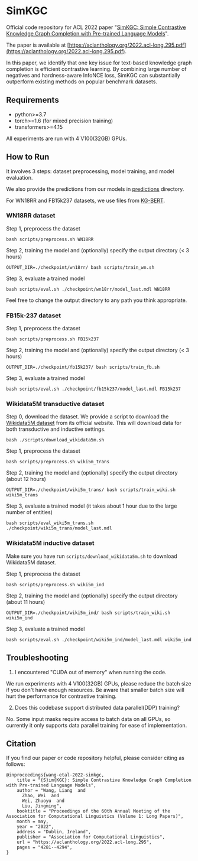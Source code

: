 # SimKGC
Official code repository for ACL 2022 paper 
"[SimKGC: Simple Contrastive Knowledge Graph Completion with Pre-trained Language Models](https://aclanthology.org/2022.acl-long.295.pdf)".

The paper is available at [https://aclanthology.org/2022.acl-long.295.pdf](https://aclanthology.org/2022.acl-long.295.pdf).

In this paper,
we identify that one key issue for text-based knowledge graph completion is efficient contrastive learning.
By combining large number of negatives and hardness-aware InfoNCE loss,
SimKGC can substantially outperform existing methods on popular benchmark datasets.

## Requirements
* python>=3.7
* torch>=1.6 (for mixed precision training)
* transformers>=4.15

All experiments are run with 4 V100(32GB) GPUs.

## How to Run

It involves 3 steps: dataset preprocessing, model training, and model evaluation.

We also provide the predictions from our models in [predictions](predictions/) directory.

For WN18RR and FB15k237 datasets, we use files from [KG-BERT](https://github.com/yao8839836/kg-bert).

### WN18RR dataset

Step 1, preprocess the dataset
```
bash scripts/preprocess.sh WN18RR
```

Step 2, training the model and (optionally) specify the output directory (< 3 hours)
```
OUTPUT_DIR=./checkpoint/wn18rr/ bash scripts/train_wn.sh
```

Step 3, evaluate a trained model
```
bash scripts/eval.sh ./checkpoint/wn18rr/model_last.mdl WN18RR
```

Feel free to change the output directory to any path you think appropriate.

### FB15k-237 dataset

Step 1, preprocess the dataset
```
bash scripts/preprocess.sh FB15k237
```

Step 2, training the model and (optionally) specify the output directory (< 3 hours)
```
OUTPUT_DIR=./checkpoint/fb15k237/ bash scripts/train_fb.sh
```

Step 3, evaluate a trained model
```
bash scripts/eval.sh ./checkpoint/fb15k237/model_last.mdl FB15k237
```

### Wikidata5M transductive dataset

Step 0, download the dataset. 
We provide a script to download the [Wikidata5M dataset](https://deepgraphlearning.github.io/project/wikidata5m) from its official website.
This will download data for both transductive and inductive settings.
```
bash ./scripts/download_wikidata5m.sh
```

Step 1, preprocess the dataset
```
bash scripts/preprocess.sh wiki5m_trans
```

Step 2, training the model and (optionally) specify the output directory (about 12 hours)
```
OUTPUT_DIR=./checkpoint/wiki5m_trans/ bash scripts/train_wiki.sh wiki5m_trans
```

Step 3, evaluate a trained model (it takes about 1 hour due to the large number of entities)
```
bash scripts/eval_wiki5m_trans.sh ./checkpoint/wiki5m_trans/model_last.mdl
```

### Wikidata5M inductive dataset

Make sure you have run `scripts/download_wikidata5m.sh` to download Wikidata5M dataset.

Step 1, preprocess the dataset
```
bash scripts/preprocess.sh wiki5m_ind
```

Step 2, training the model and (optionally) specify the output directory (about 11 hours)
```
OUTPUT_DIR=./checkpoint/wiki5m_ind/ bash scripts/train_wiki.sh wiki5m_ind
```

Step 3, evaluate a trained model
```
bash scripts/eval.sh ./checkpoint/wiki5m_ind/model_last.mdl wiki5m_ind
```

## Troubleshooting

1. I encountered "CUDA out of memory" when running the code.

We run experiments with 4 V100(32GB) GPUs, please reduce the batch size if you don't have enough resources. 
Be aware that smaller batch size will hurt the performance for contrastive training. 

2. Does this codebase support distributed data parallel(DDP) training?

No. Some input masks require access to batch data on all GPUs, 
so currently it only supports data parallel training for ease of implementation.

## Citation

If you find our paper or code repository helpful, please consider citing as follows:

```
@inproceedings{wang-etal-2022-simkgc,
    title = "{S}im{KGC}: Simple Contrastive Knowledge Graph Completion with Pre-trained Language Models",
    author = "Wang, Liang  and
      Zhao, Wei  and
      Wei, Zhuoyu  and
      Liu, Jingming",
    booktitle = "Proceedings of the 60th Annual Meeting of the Association for Computational Linguistics (Volume 1: Long Papers)",
    month = may,
    year = "2022",
    address = "Dublin, Ireland",
    publisher = "Association for Computational Linguistics",
    url = "https://aclanthology.org/2022.acl-long.295",
    pages = "4281--4294",
}
```
